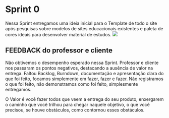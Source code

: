 # Sprint 0
Nessa Sprint entregamos uma ideia inicial para o Template de todo o site após pesquisas sobre modelos de sites educacionais existentes e paleta de cores ideais para desenvolver material de estudos.
![](https://github.com/cpusfatec/cpusfatec/blob/master/Sprint%200/cpu01_1_original.jpg)


## FEEDBACK do professor e cliente
Não obtivemos o desempenho esperado nessa Sprint. Professor e cliente nos passaram os pontos negativos, destacando a ausência de valor na entrega.
Faltou Backlog, Burndown, documentação e apresentação clara do que foi feito, focamos simplemente em fazer, fazer e fazer. Não registramos o que foi feito, não demonstramos como foi feito, simplesmente entregamos.

O Valor é você fazer todos que veem a entrega do seu produto, enxergarem o caminho que você trilhou para chegar naquele objetivo, o que você precisou, se houve obstáculos, como contornou esses obstáculos.
